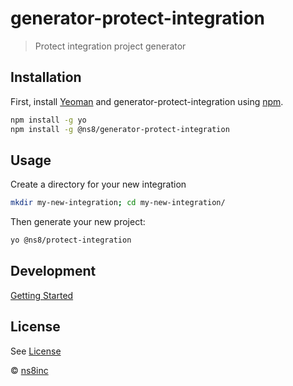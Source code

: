 # generator-protect-integration
> Protect integration project generator

## Installation

First, install [Yeoman](http://yeoman.io) and generator-protect-integration using [npm](https://www.npmjs.com/).

```bash
npm install -g yo
npm install -g @ns8/generator-protect-integration
```

## Usage

Create a directory for your new integration
```bash
mkdir my-new-integration; cd my-new-integration/
```

Then generate your new project:

```bash
yo @ns8/protect-integration
```

## Development

[Getting Started](public/en/platform/generator-protect-integration/getting-started.md)

## License

See [License](./LICENSE)

 © [ns8inc](https://ns8.com)
